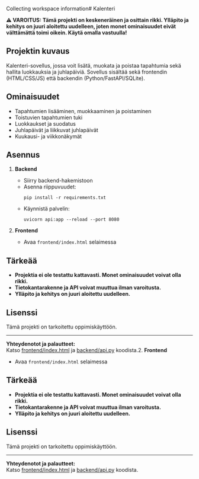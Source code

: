 Collecting workspace information# Kalenteri

**⚠️ VAROITUS: Tämä projekti on keskeneräinen ja osittain rikki. Ylläpito ja kehitys on juuri aloitettu uudelleen, joten monet ominaisuudet eivät välttämättä toimi oikein. Käytä omalla vastuulla!**

## Projektin kuvaus

Kalenteri-sovellus, jossa voit lisätä, muokata ja poistaa tapahtumia sekä hallita luokkauksia ja juhlapäiviä. Sovellus sisältää sekä frontendin (HTML/CSS/JS) että backendin (Python/FastAPI/SQLite).

## Ominaisuudet

- Tapahtumien lisääminen, muokkaaminen ja poistaminen
- Toistuvien tapahtumien tuki
- Luokkaukset ja suodatus
- Juhlapäivät ja liikkuvat juhlapäivät
- Kuukausi- ja viikkonäkymät

## Asennus

1. **Backend**  
   - Siirry backend-hakemistoon  
   - Asenna riippuvuudet:
     ```
     pip install -r requirements.txt
     ```
   - Käynnistä palvelin:
     ```
     uvicorn api:app --reload --port 8080
     ```

2. **Frontend**  
   - Avaa `frontend/index.html` selaimessa

## Tärkeää

- **Projektia ei ole testattu kattavasti. Monet ominaisuudet voivat olla rikki.**
- **Tietokantarakenne ja API voivat muuttua ilman varoitusta.**
- **Ylläpito ja kehitys on juuri aloitettu uudelleen.**

## Lisenssi

Tämä projekti on tarkoitettu oppimiskäyttöön.

---

**Yhteydenotot ja palautteet:**  
Katso [frontend/index.html](frontend/index.html) ja [backend/api.py](backend/api.py) koodista.2. **Frontend**  
   - Avaa `frontend/index.html` selaimessa

## Tärkeää

- **Projektia ei ole testattu kattavasti. Monet ominaisuudet voivat olla rikki.**
- **Tietokantarakenne ja API voivat muuttua ilman varoitusta.**
- **Ylläpito ja kehitys on juuri aloitettu uudelleen.**

## Lisenssi

Tämä projekti on tarkoitettu oppimiskäyttöön.

---

**Yhteydenotot ja palautteet:**  
Katso [frontend/index.html](frontend/index.html) ja [backend/api.py](backend/api.py) koodista.